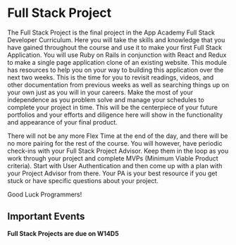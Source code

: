 # Full Stack Project

The Full Stack Project is the final project in the App Academy Full Stack
Developer Curriculum. Here you will take the skills and knowledge that you have
gained throughout the course and use it to make your first Full Stack
Application. You will use Ruby on Rails in conjunction with React and Redux to
make a single page application clone of an existing website. This module has
resources to help you on your way to building this application over the next two
weeks. This is the time for you to revisit readings, videos, and other
documentation from previous weeks as well as searching things up on your own
just as you will in your careers. Make the most of your independence as you
problem solve and manage your schedules to complete your project in time. This
will be the centerpiece of your future portfolios and your efforts and diligence
here will show in the functionality and appearance of your final product.

There will not be any more Flex Time at the end of the day, and there will be no
more pairing for the rest of the course. You will however, have periodic
check-ins with your Full Stack Project Advisor. Keep them in the loop as you
work through your project and complete MVPs (Minimum Viable Product criteria).
Start with User Authentication and then come up with a plan with your Project
Advisor from there. Your PA is your best resource if you get stuck or have
specific questions about your project.

Good Luck Programmers!

## Important Events

**Full Stack Projects are due on W14D5**
